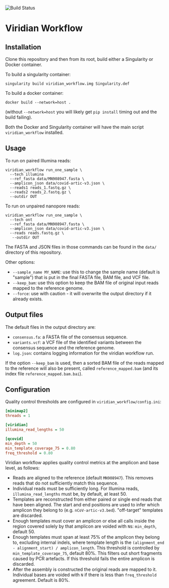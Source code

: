 ![Build Status](https://github.com/iqbal-lab-org/viridian_workflow/actions/workflows/build.yaml/badge.svg)

# Viridian Workflow

## Installation

Clone this repository and then from its root, build either a Singularity
or Docker container.

To build a singularity container:
```
singularity build viridian_workflow.img Singularity.def
```

To build a docker container:
```
docker build --network=host .
```
(without `--network=host` you will likely get `pip install` timing out and
the build failing).

Both the Docker and Singularity container will have the main script
`viridian_workflow` installed.

## Usage

To run on paired Illumina reads:
```
viridian_workflow run_one_sample \
  --tech illumina
  --ref_fasta data/MN908947.fasta \
  --amplicon_json data/covid-artic-v3.json \
  --reads1 reads_1.fastq.gz \
  --reads2 reads_2.fastq.gz \
  --outdir OUT
```
To run on unpaired nanopore reads:
```
viridian_workflow run_one_sample \
  --tech ont
  --ref_fasta data/MN908947.fasta \
  --amplicon_json data/covid-artic-v3.json \
  --reads reads.fastq.gz \
   --outdir OUT
```

The FASTA and JSON files in those commands can be found in the `data/`
directory of this repository.

Other options:
* `--sample_name MY_NAME`: use this to change the sample name
  (default is "sample") that is put in the final FASTA file, BAM file, and
  VCF file.
* `--keep_bam`: use this option to keep the BAM file of original input reads
  mapped to the reference genome.
* `--force`: use with caution - it will overwrite the output directory if
  it already exists.



## Output files

The default files in the output directory are:

* `consensus.fa`: a FASTA file of the consensus sequence.
* `variants.vcf`: a VCF file of the identified variants between the consensus
  sequence and the reference genome.
* `log.json`: contains logging information for the viridian workflow run.

If the option `--keep_bam` is used, then a sorted BAM file of the reads mapped
to the reference will also be present, called
`reference_mapped.bam` (and its index file `reference_mapped.bam.bai`).

## Configuration

Quality control thresholds are configured in `viridian_workflow/config.ini`:

```INI
[minimap2]
threads = 1

[viridian]
illumina_read_lengths = 50

[qcovid]
min_depth = 50
min_template_coverage_75 = 0.80
freq_threshold = 0.80
```

Viridian workflow applies quality control metrics at the amplicon and base level, as follows:

* Reads are aligned to the reference (default `MN908947`). This removes reads that do not sufficiently match this sequence.
* Individual reads must be sufficiently long. For Illumina reads, `illumina_read_lengths` must be, by default, at least 50.
* Templates are reconstructed from either paired or single end reads that have been aligned. The start and end positions are used to infer which amplicon they belong to (e.g. `nCoV-artic-v3.bed`). "off-target" templates are discarded.
* Enough templates must cover an amplicon or else all calls inside the region covered solely by that amplicon are voided with `N`s: `min_depth`, default 50.
* Enough templates must span at least 75% of the amplicon they belong to, excluding internal indels, where template length is the `(alignment_end - alignment_start) / amplicon_length`. This threshold is controlled by `min_template_coverage_75`, default 80%. This filters out short fragments caused by PCR artefacts. If this threshold fails the entire amplicon is discarded.
* After the assembly is constructed the original reads are mapped to it. Individual bases are voided with `N` if there is less than `freq_threshold` agreement. Default is 80%.
